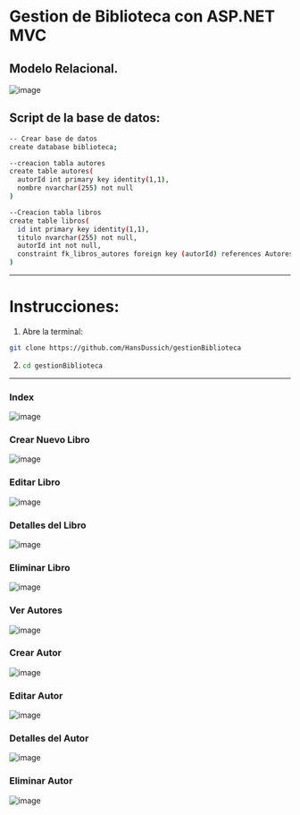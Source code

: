 # Gestion de Biblioteca con ASP.NET MVC


## Modelo Relacional.
![image](https://github.com/user-attachments/assets/1533f164-013a-4824-a89b-0e266232ba6f)


## Script de la base de datos:
  ```bash
  -- Crear base de datos
create database biblioteca;

--creacion tabla autores
create table autores(
	autorId int primary key identity(1,1),
	nombre nvarchar(255) not null
)

--Creacion tabla libros
create table libros(
	id int primary key identity(1,1),
	titulo nvarchar(255) not null,
	autorId int not null,
	constraint fk_libros_autores foreign key (autorId) references Autores(autorId) on delete cascade
)

```
-----------------
# Instrucciones:
1. Abre la terminal:
```bash
git clone https://github.com/HansDussich/gestionBiblioteca
```
2.  ```bash
    cd gestionBiblioteca
    ```
    


------------------
### Index
![image](https://github.com/user-attachments/assets/80180914-01bb-4b85-9b94-12629c54ca82)

### Crear Nuevo Libro
![image](https://github.com/user-attachments/assets/6c7f124b-9e1b-4577-9816-1f514ca65b30)

### Editar Libro
![image](https://github.com/user-attachments/assets/6d5cd908-440c-4f38-8dae-f9e8bf5b43a4)

### Detalles del Libro
![image](https://github.com/user-attachments/assets/b48f58ba-88cf-42df-b0ba-268f893610f9)

### Eliminar Libro
![image](https://github.com/user-attachments/assets/aedafeb5-9aff-4243-bb70-53f1d9fad159)

### Ver Autores
![image](https://github.com/user-attachments/assets/42e7a226-c2ef-4a3a-ad09-b2375b13783e)

### Crear Autor
![image](https://github.com/user-attachments/assets/3881e06c-576e-4e78-a3fd-cf1d89bcef96)

### Editar Autor
![image](https://github.com/user-attachments/assets/97756b84-c4b5-45e5-961f-25c97e0ce457)

### Detalles del Autor
![image](https://github.com/user-attachments/assets/27cfc5f9-9663-4514-b39f-da9bf4a43f71)

### Eliminar Autor
![image](https://github.com/user-attachments/assets/47b2df5c-b5a9-4143-902a-955707673d18)



